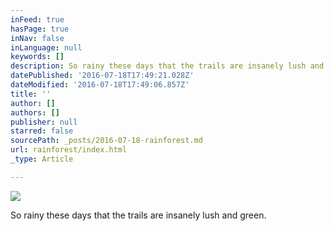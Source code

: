 ```yaml
---
inFeed: true
hasPage: true
inNav: false
inLanguage: null
keywords: []
description: So rainy these days that the trails are insanely lush and green.
datePublished: '2016-07-18T17:49:21.028Z'
dateModified: '2016-07-18T17:49:06.857Z'
title: ''
author: []
authors: []
publisher: null
starred: false
sourcePath: _posts/2016-07-18-rainforest.md
url: rainforest/index.html
_type: Article

---
```

![](https://the-grid-user-content.s3-us-west-2.amazonaws.com/d7c6d742-ef3a-414d-8d6e-61002de43e15.jpg)

So rainy these days that the trails are insanely lush and green.